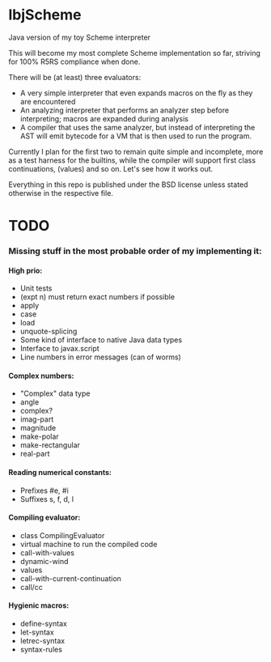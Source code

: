 lbjScheme
=========

Java version of my toy Scheme interpreter

This will become my most complete Scheme implementation so far, striving for 100% R5RS compliance when done.

There will be (at least) three evaluators:

* A very simple interpreter that even expands macros on the fly as they are encountered
* An analyzing interpreter that performs an analyzer step before interpreting; macros are expanded during analysis
* A compiler that uses the same analyzer, but instead of interpreting the AST will emit bytecode for a VM that is then used to run the program.

Currently I plan for the first two to remain quite simple and incomplete, more as a test harness for the builtins, while the compiler
will support first class continuations, (values) and so on. Let's see how it works out.

Everything in this repo is published under the BSD license unless stated otherwise in the respective file.

# TODO

### Missing stuff in the most probable order of my implementing it:

#### High prio:
* Unit tests
* (expt n) must return exact numbers if possible
* apply
* case
* load
* unquote-splicing
* Some kind of interface to native Java data types
* Interface to javax.script
* Line numbers in error messages (can of worms)

#### Complex numbers:
* "Complex" data type
* angle
* complex?
* imag-part
* magnitude
* make-polar
* make-rectangular
* real-part

#### Reading numerical constants:
* Prefixes #e, #i
* Suffixes s, f, d, l

#### Compiling evaluator:
* class CompilingEvaluator
* virtual machine to run the compiled code
* call-with-values
* dynamic-wind
* values
* call-with-current-continuation
* call/cc

#### Hygienic macros:
* define-syntax
* let-syntax
* letrec-syntax
* syntax-rules

